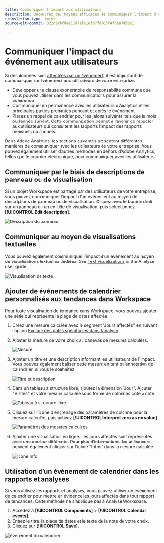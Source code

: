 ```yaml
---
title: Communiquer l’impact aux utilisateurs
description: Découvrez des moyens efficaces de communiquer l'impact d'un événement dans votre organisation.
translation-type: tm+mt
source-git-commit: 022d9cbfdae11d7efe1efb7fe503f4fdaa785be1

---
```



# Communiquer l&#39;impact du événement aux utilisateurs

Si des données sont [affectées par un événement](overview.md), il est important de communiquer ce événement aux utilisateurs de votre entreprise.

* Développer une clause exonératoire de responsabilité commune que vous pouvez utiliser dans les communications pour assurer la cohérence
* Communiquer en permanence avec les utilisateurs d’Analytics et les principales parties prenantes pendant et après le événement
* Placez un rappel de calendrier pour les jalons suivants, tels que le mois ou l’année suivant. Cette communication permet à l’avenir de rappeler aux utilisateurs qui consultent les rapports l’impact des rapports mensuels ou annuels.

Dans Adobe Analytics, les sections suivantes présentent différentes manières de communiquer avec les utilisateurs de votre entreprise. Vous pouvez également utiliser d’autres méthodes en dehors d’Adobe Analytics, telles que le courrier électronique, pour communiquer avec les utilisateurs.

## Communiquer par le biais de descriptions de panneau ou de visualisation

Si un projet Workspace est partagé par des utilisateurs de votre entreprise, vous pouvez communiquer l’impact d’un événement au moyen de descriptions de panneau ou de visualisation. Cliquez avec le bouton droit sur un panneau ou un en-tête de visualisation, puis sélectionnez **[!UICONTROL Edit description]**.

![Description du panneau](assets/panel_description.png)

## Communiquer au moyen de visualisations textuelles

Vous pouvez également communiquer l’impact d’un événement au moyen de visualisations textuelles dédiées. See [Text visualizations](/help/analyze/analysis-workspace/visualizations/text.md) in the Analyze user guide.

![Visualisation de texte](assets/text_visualization.png)

## Ajouter de événements de calendrier personnalisés aux tendances dans Workspace

Pour toute visualisation de tendance dans Workspace, vous pouvez ajouter une série qui représente la plage de dates affectée.

1. Créez une mesure calculée avec le segment &quot;Jours affectés&quot; en suivant l’option [Exclure des dates spécifiques dans l’analyse](segments.md).
1. Ajouter la mesure de votre choix au canevas de mesures calculées.

   ![Mesure](assets/calcmetric_event.png)

1. Ajouter un titre et une description informant les utilisateurs de l&#39;impact. Vous pouvez également baliser cette mesure en tant qu’annotation de calendrier, si vous le souhaitez.

   ![Titre et description](assets/calcmetric_title_description.png)

1. Dans un tableau à structure libre, ajoutez la dimension &quot;Jour&quot;. Ajouter &quot;Visites&quot; et votre mesure calculée sous forme de colonnes côte à côte.

   ![Tableau à structure libre](assets/calcmetric_freeform.png)

1. Cliquez sur l’icône d’engrenage des paramètres de colonne pour la mesure calculée, puis activez **[!UICONTROL Interpret zero as no value]**.

   ![Paramètres des mesures calculées](assets/calcmetric_zero_no_value.png)

1. Ajouter une visualisation en ligne. Les jours affectés sont représentés avec une couleur différente. Pour plus d’informations, les utilisateurs peuvent également cliquer sur l’icône &quot;Infos&quot; dans la mesure calculée.

   ![Icône Info](assets/calcmetric_infoicon.png)

## Utilisation d’un événement de calendrier dans les rapports et analyses

Si vous utilisez les rapports et analyses, vous pouvez utiliser un événement [de](/help/components/t-calendar-event.md) calendrier pour mettre en évidence les jours affectés dans tout rapport de tendances. Cette méthode ne s’applique pas à Analyse Workspace.

1. Accédez à **[!UICONTROL Components]** > **[!UICONTROL Calendar events]**.
2. Entrez le titre, la plage de dates et le texte de la note de votre choix.
3. Cliquez sur **[!UICONTROL Save]**.

![événement du calendrier](assets/exclude_calendar_event.png)
